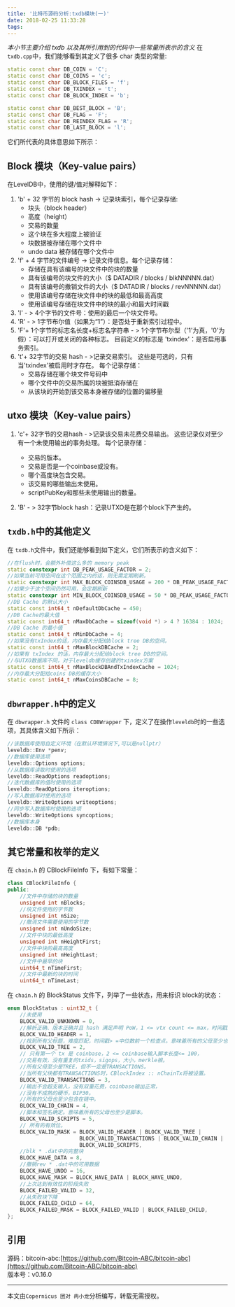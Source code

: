 ```yaml
---
title: '比特币源码分析:txdb模块(一)'
date: 2018-02-25 11:33:28
tags:
---
```

_本小节主要介绍 txdb 以及其所引用到的代码中一些常量所表示的含义_
在 `txdb.cpp`中，我们能够看到其定义了很多 char 类型的常量:

```c++
static const char DB_COIN = 'C';
static const char DB_COINS = 'c';
static const char DB_BLOCK_FILES = 'f';
static const char DB_TXINDEX = 't';
static const char DB_BLOCK_INDEX = 'b';

static const char DB_BEST_BLOCK = 'B';
static const char DB_FLAG = 'F';
static const char DB_REINDEX_FLAG = 'R';
static const char DB_LAST_BLOCK = 'l';
```
它们所代表的具体意思如下所示：

## Block 模块（Key-value pairs）

在LevelDB中，使用的键/值对解释如下：

1. 'b' + 32 字节的 block hash -> 记录块索引，每个记录存储:
	* 块头（block header）
	* 高度（height）
	* 交易的数量
	* 这个块在多大程度上被验证
	* 块数据被存储在哪个文件中
	* undo data 被存储在哪个文件中
2. 'f' + 4 字节的文件编号 -> 记录文件信息。每个记录存储：
	* 存储在具有该编号的块文件中的块的数量
	* 具有该编号的块文件的大小（$ DATADIR / blocks / blkNNNNN.dat）
	* 具有该编号的撤销文件的大小（$ DATADIR / blocks / revNNNNN.dat）
	* 使用该编号存储在块文件中的块的最低和最高高度
	* 使用该编号存储在块文件中的块的最小和最大时间戳
3. 'l' - > 4个字节的文件号：使用的最后一个块文件号。
4. 'R' - > 1字节布尔值（如果为“1”）：是否处于重新索引过程中。
5. 'F'+ 1个字节的标志名长度+标志名字符串 - > 1个字节布尔型（'1'为真，'0'为假）：可以打开或关闭的各种标志。 目前定义的标志是  'txindex'：是否启用事务索引。
6. 't'+ 32字节的交易 hash - >记录交易索引。 这些是可选的，只有当'txindex'被启用时才存在。 每个记录存储：
	 * 交易存储在哪个块文件号码中
 	 * 哪个文件中的交易所属的块被抵消存储在
 	 * 从该块的开始到该交易本身被存储的位置的偏移量


## utxo 模块（Key-value pairs）

1. 'c'+ 32字节的交易hash - >记录该交易未花费交易输出。 这些记录仅对至少有一个未使用输出的事务处理。 每个记录存储：
	* 交易的版本。
	* 交易是否是一个coinbase或没有。
	* 哪个高度块包含交易。
	* 该交易的哪些输出未使用。
	* scriptPubKey和那些未使用输出的数量。

2. 'B' - > 32字节block hash：记录UTXO是在那个block下产生的。

##  `txdb.h`中的其他定义
在 `txdb.h`文件中，我们还能够看到如下定义，它们所表示的含义如下：
```c++
//在flush时，会额外补偿这么多的 memory peak
static constexpr int DB_PEAK_USAGE_FACTOR = 2;
//如果当前可用空间在这个范围之内的话，则无需定期刷新。
static constexpr int MAX_BLOCK_COINSDB_USAGE = 200 * DB_PEAK_USAGE_FACTOR;
//如果少于这个空间仍然可用，会定期刷新
static constexpr int MIN_BLOCK_COINSDB_USAGE = 50 * DB_PEAK_USAGE_FACTOR;
//DB Cache 的默认大小
static const int64_t nDefaultDbCache = 450;
//DB Cache的最大值
static const int64_t nMaxDbCache = sizeof(void *) > 4 ? 16384 : 1024;
//DB Cache 的最小值
static const int64_t nMinDbCache = 4;
//如果没有txIndex的话，内存最大分配给block tree DB的空间。
static const int64_t nMaxBlockDBCache = 2;
//如果有 txIndex 的话，内存最大分配给block tree DB的空间。
//与UTXO数据库不同，对于leveldb缓存创建的txindex方案
static const int64_t nMaxBlockDBAndTxIndexCache = 1024;
//内存最大分配给coins DB的缓存大小
static const int64_t nMaxCoinsDBCache = 8;
```

## `dbwrapper.h`中的定义
在 `dbwrapper.h` 文件的 `class CDBWrapper` 下，定义了在操作`leveldb`时的一些选项，其具体含义如下所示：

```c++
//该数据库使用自定义环境（在默认环境情况下,可以是nullptr）
leveldb::Env *penv;
//数据库使用选项
leveldb::Options options;
//从数据库读取时使用的选项
leveldb::ReadOptions readoptions;
//迭代数据库的值时使用的选项
leveldb::ReadOptions iteroptions;
//写入数据库时使用的选项
leveldb::WriteOptions writeoptions;
//同步写入数据库时使用的选项
leveldb::WriteOptions syncoptions;
//数据库本身
leveldb::DB *pdb;
```

## 其它常量和枚举的定义
在 `chain.h` 的 CBlockFileInfo 下，有如下常量：
```c++
class CBlockFileInfo {
public:
    //文件中存储的块的数量
    unsigned int nBlocks;
    //块文件使用的字节数
    unsigned int nSize;
    //撤消文件需要使用的字节数
    unsigned int nUndoSize;
    //文件中块的最低高度
    unsigned int nHeightFirst;
    //文件中块的最高高度
    unsigned int nHeightLast;
    //文件中最早的块
    uint64_t nTimeFirst;
    //文件中最新的块的时间
    uint64_t nTimeLast;
```

在 `chain.h` 的 BlockStatus 文件下，列举了一些状态，用来标识 block的状态：

```c++
enum BlockStatus : uint32_t {
    //未使用
    BLOCK_VALID_UNKNOWN = 0,
    //解析正确、版本正确并且 hash 满足声明 PoW，1 <= vtx count <= max，时间戳正确。
    BLOCK_VALID_HEADER = 1,
    //找到所有父标题，难度匹配，时间戳> =中位数前一个检查点。意味着所有的父母至少也是TREE。
    BLOCK_VALID_TREE = 2,
    // 只有第一个 tx 是 coinbase，2 <= coinbase输入脚本长度<= 100，
    //交易有效，没有重复的txids，sigops，大小，merkle根。
    //所有父母至少是TREE，但不一定是TRANSACTIONS。
    //当所有父块都有TRANSACTIONS时，CBlockIndex :: nChainTx将被设置。
    BLOCK_VALID_TRANSACTIONS = 3,
    //输出不会超支输入，没有双重花费，coinbase输出正常，
    //没有不成熟的硬币，BIP30。
    //所有的父母也至少包含在链中。
    BLOCK_VALID_CHAIN = 4,
    //脚本和签名确定。意味着所有的父母也至少是脚本。
    BLOCK_VALID_SCRIPTS = 5,
    // 所有的有效位。
    BLOCK_VALID_MASK = BLOCK_VALID_HEADER | BLOCK_VALID_TREE |
                       BLOCK_VALID_TRANSACTIONS | BLOCK_VALID_CHAIN |
                       BLOCK_VALID_SCRIPTS,
    //blk * .dat中的完整块
    BLOCK_HAVE_DATA = 8,
    //撤销rev * .dat中的可用数据
    BLOCK_HAVE_UNDO = 16,
    BLOCK_HAVE_MASK = BLOCK_HAVE_DATA | BLOCK_HAVE_UNDO,
    //上次达到有效性的阶段失败
    BLOCK_FAILED_VALID = 32,
    //从失败块下降
    BLOCK_FAILED_CHILD = 64,
    BLOCK_FAILED_MASK = BLOCK_FAILED_VALID | BLOCK_FAILED_CHILD,
};
```

## 引用
源码：bitcoin-abc:[https://github.com/Bitcoin-ABC/bitcoin-abc](https://github.com/Bitcoin-ABC/bitcoin-abc)  
版本号：v0.16.0

****
本文由`Copernicus 团对 冉小龙`分析编写，转载无需授权。


